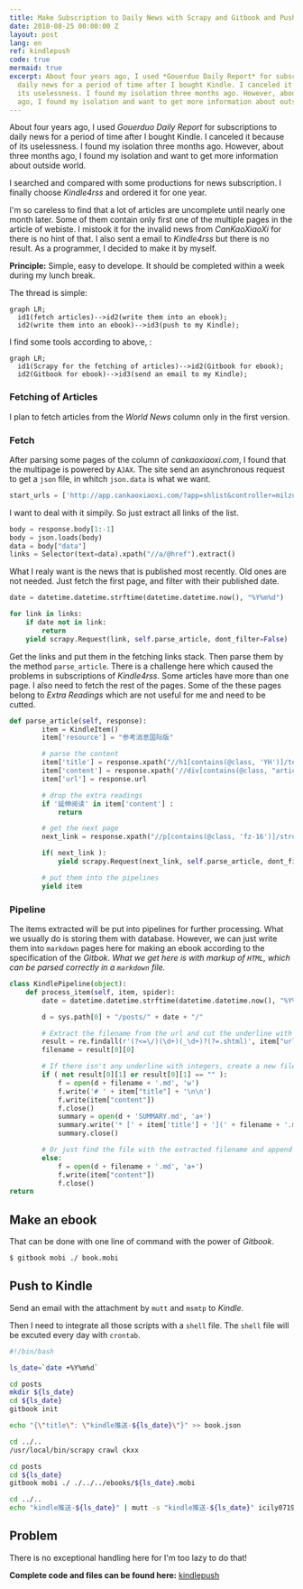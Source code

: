 ```yaml
---
title: Make Subscription to Daily News with Scrapy and Gitbook and Push it to Kindle
date: 2018-08-25 00:00:00 Z
layout: post
lang: en
ref: kindlepush
code: true
mermaid: true
excerpt: About four years ago, I used *Gouerduo Daily Report* for subscriptions to
  daily news for a period of time after I bought Kindle. I canceled it because of
  its uselessness. I found my isolation three months ago. However, about three months
  ago, I found my isolation and want to get more information about outside world.
---
```


About four years ago, I used *Gouerduo Daily Report* for subscriptions to daily news for a period of time after I bought Kindle. I canceled it because of its uselessness. I found my isolation three months ago. However, about three months ago, I found my isolation and want to get more information about outside world.

I searched and compared with some productions for news subscription. I finally choose *Kindle4rss* and ordered it for one year.

I'm so careless to find that a lot of articles are uncomplete until nearly one month later. Some of them contain only first one of the multiple pages in the article of webiste. I mistook it for the invalid news from *CanKaoXiaoXi* for there is no hint of that. I also sent a email to *Kindle4rss* but there is no result. As a programmer, I decided to make it by myself.

**Principle:** Simple, easy to develope. It should be completed within a week during my lunch break.

The thread is simple:

```mermaid
graph LR;
  id1(fetch articles)-->id2(write them into an ebook);
  id2(write them into an ebook)-->id3(push to my Kindle);
```

I find some tools according to above, :

```mermaid
graph LR;
  id1(Scrapy for the fetching of articles)-->id2(Gitbook for ebook);
  id2(Gitbook for ebook)-->id3(send an email to my Kindle);
```

### Fetching of Articles

I plan to fetch articles from the *World News* column only in the first version.

### Fetch

After parsing some pages of the column of *cankaoxiaoxi.com*, I found that the multipage is powered by `AJAX`. The site send an asynchronous request to get a `json` file, in whitch `json.data` is what we want.

```python
start_urls = ['http://app.cankaoxiaoxi.com/?app=shlist&controller=milzuixin&action=world&page=1&pagesize=20']
```

I want to deal with it simpily. So just extract all links of the list.

```python
body = response.body[1:-1]
body = json.loads(body)
data = body["data"]
links = Selector(text=data).xpath("//a/@href").extract()
```

What I realy want is the news that is published most recently. Old ones are not needed. Just fetch the first page, and filter with their published date.

```python
date = datetime.datetime.strftime(datetime.datetime.now(), "%Y%m%d")

for link in links:
    if date not in link:
        return
    yield scrapy.Request(link, self.parse_article, dont_filter=False)
```

Get the links and put them in the fetching links stack. Then parse them by the  method `parse_article`. There is a challenge here which caused the problems in subscriptions of *Kindle4rss*. Some articles have more than one page. I also need to fetch the rest of the pages. Some of the these pages belong to *Extra Readings* which are not useful for me and need to be cutted.

```python
def parse_article(self, response):
        item = KindleItem()
        item['resource'] = "参考消息国际版"

        # parse the content
        item['title'] = response.xpath("//h1[contains(@class, 'YH')]/text()").extract_first()
        item['content'] = response.xpath('//div[contains(@class, "article-content")]').extract_first()
        item['url'] = response.url

        # drop the extra readings
        if '延伸阅读' in item['content'] :
            return

        # get the next page
        next_link = response.xpath("//p[contains(@class, 'fz-16')]/strong/a/@href").extract_first()

        if( next_link ):
            yield scrapy.Request(next_link, self.parse_article, dont_filter=False)

        # put them into the pipelines
        yield item
```

### Pipeline

The items extracted will be put into pipelines for further processing. What we usually do is storing them with database. However, we can just write them into `markdown` pages here for making an ebook according to the specification of the *Gitbok*. *What we get here is with markup of `HTML`, which can be parsed correctly in a `markdown` file.*

```python
class KindlePipeline(object):
    def process_item(self, item, spider):
        date = datetime.datetime.strftime(datetime.datetime.now(), "%Y%m%d")

        d = sys.path[0] + "/posts/" + date + "/"

        # Extract the filename from the url and cut the underline with integers in format '_1'. That will be the criteria of whether two pages belongs to one article.
        result = re.findall(r'(?<=\/)(\d+)(_\d+)?(?=.shtml)', item["url"])
        filename = result[0][0]

        # If there isn't any underline with integers, create a new file and write the contents into the file. The title and filename also need to be written into the file SUMMARY.md.
        if ( not result[0][1] or result[0][1] == "" ):
            f = open(d + filename + '.md', 'w')
            f.write('# ' + item["title"] + '\n\n')
            f.write(item["content"])
            f.close()
            summary = open(d + 'SUMMARY.md', 'a+')
            summary.write('* [' + item['title'] + '](' + filename + '.md)\n')
            summary.close()

        # Or just find the file with the extracted filename and append the contents.
        else:
            f = open(d + filename + '.md', 'a+')
            f.write(item["content"])
            f.close()
return
```
## Make an ebook

That can be done with one line of command with the power of *Gitbook*.

```sh
$ gitbook mobi ./ book.mobi
```

## Push to Kindle

Send an email with the attachment by `mutt` and `msmtp` to *Kindle*.

Then I need to integrate all those scripts with a `shell` file. The `shell` file will be excuted every day with `crontab`.

```sh
#!/bin/bash

ls_date=`date +%Y%m%d`

cd posts
mkdir ${ls_date}
cd ${ls_date}
gitbook init

echo "{\"title\": \"kindle推送-${ls_date}\"}" >> book.json

cd ../..
/usr/local/bin/scrapy crawl ckxx

cd posts
cd ${ls_date}
gitbook mobi ./ ./../../ebooks/${ls_date}.mobi

cd ../..
echo "kindle推送-${ls_date}" | mutt -s "kindle推送-${ls_date}" icily0719@kindle.cn -a "ebooks/${ls_date}.mobi"
```

## Problem

There is no exceptional handling here for I'm too lazy to do that!


**Complete code and files can be found here:** [kindlepush](https://github.com/erlzhang/kindlepush)
